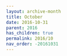 ```yaml
---
layout: archive-month
title: October
date: 2016-10-31
parent: 2016
has_children: true
permalink: 2016/10
nav_order: -20161031
---
```

